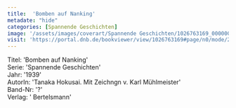 ```yaml
---
title:  'Bomben auf Nanking'
metadate: "hide"
categories: [Spannende Geschichten]
image: '/assets/images/coverart/Spannende Geschichten/1026763169_00000010.jpg'
visit: 'https://portal.dnb.de/bookviewer/view/1026763169#page/n0/mode/2up'
---
```

Titel: 'Bomben auf Nanking' <br>
Serie: 'Spannende Geschichten' <br>
Jahr: '1939' <br>
AutorIn: 'Tanaka Hokusai. Mit Zeichngn v. Karl Mühlmeister' <br>
Band-Nr: '?' <br>
Verlag: ' Bertelsmann'